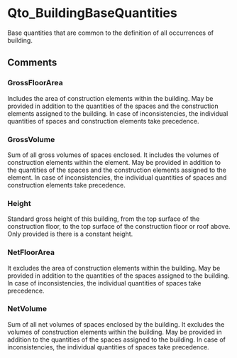 # Qto_BuildingBaseQuantities

Base quantities that are common to the definition of all occurrences of building.


## Comments

### GrossFloorArea

Includes the area of construction elements within the building. May be provided in addition to the quantities of the spaces and the construction elements assigned to the building. In case of inconsistencies, the individual quantities of spaces and construction elements take precedence.

### GrossVolume

Sum of all gross volumes of spaces enclosed. It includes the volumes of construction elements within the element. May be provided in addition to the quantities of the spaces and the construction elements assigned to the element. In case of inconsistencies, the individual quantities of spaces and construction elements take precedence.

### Height

Standard gross height of this building, from the top surface of the construction floor, to the top surface of the construction floor or roof above. Only provided is there is a constant height.

### NetFloorArea

It excludes the area of construction elements within the building. May be provided in addition to the quantities of the spaces assigned to the building. In case of inconsistencies, the individual quantities of spaces take precedence.

### NetVolume

Sum of all net volumes of spaces enclosed by the building. It excludes the volumes of construction elements within the building. May be provided in addition to the quantities of the spaces assigned to the building. In case of inconsistencies, the individual quantities of spaces take precedence.

